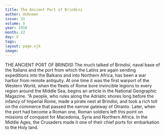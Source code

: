 ```yaml
---
title: The Ancient Port of Brindisi
author: Unknown
issue: 31
volume: 5
year: 1916
month: 22
day: V
tags:
layout: page.njk
image:
---
```

THE ANCIENT PORT OF BRINDISI       The much talked of Brindisi, naval base of the Italians and the port from which the Latins are again sending expeditions into the Balkans and into Northern Africa, has been a war harbor from remote antiquity. At one time it was the first warport of the Western World, when the fleets of Rome bore invincible legions to every region around the Middle Sea, begins an article in the National Geographic Magazine. “A people, who rules along the Adriatic shores long before the infancy of Imperial Rome, made a pirate nest at Brindisi, and took a rich toll on the commerce that passed the narrow gateway of Otranto. Later, when the port had become a Roman one, Roman soldiers left this point on missions of conquest for Macedonia, Syria and Northern Africa. In the Middle Ages, the Crusaders made it one of their chief ports for embarkation to the Holy land.    

